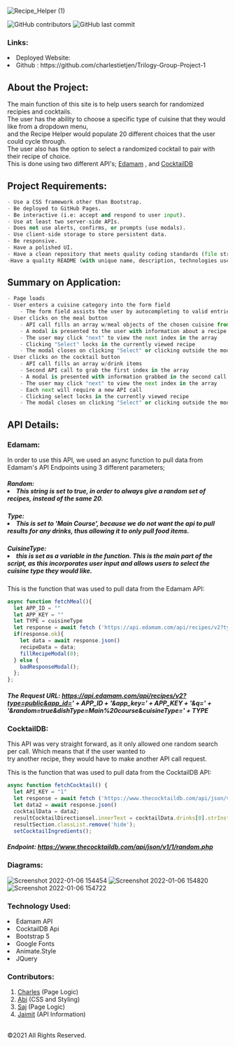 ![Recipe_Helper (1)](https://user-images.githubusercontent.com/3880463/148457499-353ab44b-08cf-4f00-bb88-ce9c0e410bd1.png)

![GitHub contributors](https://img.shields.io/github/contributors/charlestietjen/Trilogy-Group-Project-1)
![GitHub last commit](https://img.shields.io/github/last-commit/Charlestietjen/Trilogy-Group-Project-1)

### Links:

<li> Deployed Website:  <br>
<li> Github : https://github.com/charlestietjen/Trilogy-Group-Project-1


## About the Project:
The main function of this site is to help users search for randomized recipies and cocktails. <br>
The user has the ability to choose a specific type of cuisine that they would like from a dropdown menu, <br> 
and the Recipe Helper would populate 20 different choices that the user could cycle through. <br>
The user also has the option to select a randomized cocktail to pair with their recipe of choice. <br>
This is done using two different API's; [Edamam](https://developer.edamam.com/edamam-docs-recipe-api) , and [CocktailDB](https://www.thecocktaildb.com/api.php)




## Project Requirements:
```python
- Use a CSS framework other than Bootstrap.
- Be deployed to GitHub Pages.
- Be interactive (i.e: accept and respond to user input).
- Use at least two server-side APIs.
- Does not use alerts, confirms, or prompts (use modals).
- Use client-side storage to store persistent data.
- Be responsive.
- Have a polished UI.
- Have a clean repository that meets quality coding standards (file structure, naming conventions, follows best practices for class/id-naming conventions, indentation, quality comments, etc.).
-Have a quality README (with unique name, description, technologies used, screenshot, and link to deployed application).
```

## Summary on Application:
```python
- Page loads
- User enters a cuisine category into the form field
    - The form field assists the user by autocompleting to valid entries
- User clicks on the meal button
    - API call fills an array w/meal objects of the chosen cuisine from edamam
    - A modal is presented to the user with information about a recipe
    - The user may click "next" to view the next index in the array
    - Clicking "Select" locks in the currently viewed recipe
    - The modal closes on clicking "Select" or clicking outside the modal
- User clicks on the cocktail button
    - API call fills an array w/drink items
    - Second API call to grab the first index in the array
    - A modal is presented with information grabbed in the second call
    - The user may click "next" to view the next index in the array
    - Each next will require a new API call
    - Clicking select locks in the currently viewed recipe
    - The modal closes on clicking "Select" or clicking outside the modal)
```
## API Details:
### Edamam:
In order to use this API, we used an async function to pull data from Edamam's API Endpoints using 3 different parameters; <br>
##### Random: <li> This string is set to true, in order to always give a random set of recipes, instead of the same 20. </li>
##### Type: <li> This is set to 'Main Course', because we do not want the api to pull results for any drinks, thus allowing it to only pull food items. </li>
##### CuisineType: <li> this is set as a variable in the function. This is the main part of the script, as this incorporates user input and allows users to select the cuisine type they would like. <br>
  
 This is the function that was used to pull data from the Edamam API:
```javascript
async function fetchMeal(){
  let APP_ID = ""
  let APP_KEY = ""
  let TYPE = cuisineType
  let response = await fetch ('https://api.edamam.com/api/recipes/v2?type=public&app_id=' + APP_ID + '&app_key=' + APP_KEY + '&random=true&dishType=Main%20course&cuisineType=' + TYPE)
  if(response.ok){
    let data = await response.json()
    recipeData = data;
    fillRecipeModal(0);
  } else {
    badResponseModal();
  };
};
```
##### The Request URL: https://api.edamam.com/api/recipes/v2?type=public&app_id=' + APP_ID + '&app_key=' + APP_KEY + '&q=' + '&random=true&dishType=Main%20course&cuisineType=' + TYPE


### CocktailDB:
This API was very straight forward, as it only allowed one random search per call. Which means that if the user wanted to <br>
try another recipe, they would have to make another API call request. <br>

This is the function that was used to pull data from the CocktailDB API:
```javascript
async function fetchCocktail() {
  let API_KEY = "1"
  let response = await fetch ('https://www.thecocktaildb.com/api/json/v1/1/random.php')
  let data2 = await response.json()
  cocktailData = data2;
  resultCocktailDirectionsel.innerText = cocktailData.drinks[0].strInstructions;
  resultSection.classList.remove('hide');
  setCocktailIngredients();
```
##### Endpoint: https://www.thecocktaildb.com/api/json/v1/1/random.php

### Diagrams:
![Screenshot 2022-01-06 154454](https://user-images.githubusercontent.com/3880463/148454061-aa5c04ff-209e-424a-bc14-a987c465990c.png)
![Screenshot 2022-01-06 154820](https://user-images.githubusercontent.com/3880463/148454043-698ee48c-98d5-4a8d-b3c1-6dd2591de9f0.png)
![Screenshot 2022-01-06 154722](https://user-images.githubusercontent.com/3880463/148454055-c7c2aa03-c080-4d06-895e-956892ffd624.png)

### Technology Used:
<li> Edamam API
<li> CocktailDB Api
<li> Bootstrap 5
<li> Google Fonts
<li> Animate.Style
<li> JQuery
  







### Contributors:
1. [Charles](https://github.com/charlestietjen) (Page Logic)
2. [Abi](https://github.com/abi-2021) (CSS and Styling)
3. [Saj](https://github.com/sajees89) (Page Logic)
4. [Jaimit](https://github.com/jaimitpatel) (API Information)
<br>
©2021 All Rights Reserved.

